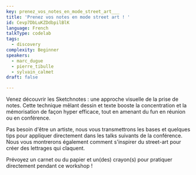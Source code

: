```yaml
---
key: prenez_vos_notes_en_mode_street_art___
title: 'Prenez vos notes en mode street art ! '
id: Cevp7DbLuKZDdbpilBlK
language: French
talkType: codelab
tags:
  - discovery
complexity: Beginner
speakers:
  - marc_dugue
  - pierre_tibulle
  - sylvain_calmet
draft: false

---
```


Venez découvrir les Sketchnotes : une approche visuelle de la prise de notes. Cette technique mêlant dessin et texte booste la concentration et la mémorisation de façon hyper efficace, tout en amenant du fun en réunion ou en conférence. 

Pas besoin d'être un artiste, nous vous transmettrons les bases et quelques tips pour appliquer directement dans les talks suivants de la conférence. Nous vous montrerons également comment s'inspirer du street-art pour créer des lettrages qui claquent. 

Prévoyez un carnet ou du papier et un(des) crayon(s) pour pratiquer directement pendant ce workshop !